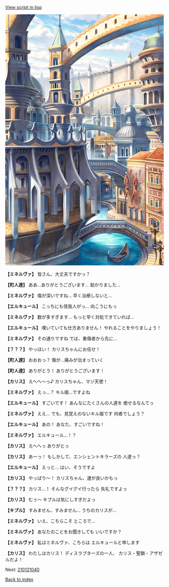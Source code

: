 [View script in lisp](../scripts/210121033.txt)

![006_town2.png](../images/backgrounds/006_town2.png)

**【ミネルヴァ】**
皆さん、大丈夫ですかっ？

**【町人達】**
ああ…ありがとうございます…
助かりました…

**【ミネルヴァ】**
傷が深いですね…
早く治療しないと…

**【エルキュール】**
こっちにも怪我人がっ…
向こうにもっ

**【ミネルヴァ】**
数が多すぎます…
もっと早く対処できていれば…

**【エルキュール】**
嘆いていても仕方ありません！
やれることをやりましょう！

**【ミネルヴァ】**
その通りですね
では、重傷者から先に…

**【？？？】**
やっほい！
カリスちゃんにお任せ！

**【町人達】**
おおおっ？
傷が…痛みが治まっていく

**【町人達】**
ありがとう！
ありがとうございます！

**【カリス】**
えへへ～っ♪
カリスちゃん、マジ天使！

**【ミネルヴァ】**
えっ…？
キル姫…ですよね

**【エルキュール】**
すごいです！
あんなにたくさんの人達を
癒せるなんてっ

**【ミネルヴァ】**
ええ…
でも、見覚えのないキル姫です
何者でしょう？

**【エルキュール】**
あの！
あなた、すごいですね！

**【ミネルヴァ】**
エルキュール…！？

**【カリス】**
えへへっ
ありがとっ

**【カリス】**
あーっ！
もしかして、エンシェントキラーズの
人達っ？

**【エルキュール】**
えっと…
はい、そうですよ

**【カリス】**
やっぱり～！
カリスちゃん、運が良いかもっ

**【？？？】**
カリス…！
そんなグイグイ行ったら
失礼ですよっ

**【カリス】**
むぅ～
キプルは気にしすぎだよっ

**【キプル】**
すみません、すみません…
うちのカリスが…

**【ミネルヴァ】**
いえ、こちらこそ
ところで…

**【ミネルヴァ】**
あなたのことをお聞きしても
いいですか？

**【ミネルヴァ】**
私はミネルヴァ、こちらは
エルキュールと申します

**【カリス】**
わたしはカリス！
ディスラプターズの一人、
カリス・聖鎖・アザゼルだよ！

Next: [210121040](210121040.md)

[Back to index](index.md)

